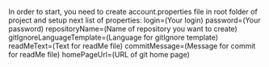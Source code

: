 In order to start, you need to create account.properties file in root folder of project and setup next list of properties:
login=(Your login)
password=(Your password)
repositoryName=(Name of repository you want to create)
gitIgnoreLanguageTemplate=(Language for gitIgnore template)
readMeText=(Text for readMe file)
commitMessage=(Message for commit for readMe file)
homePageUrl=(URL of git home page)
